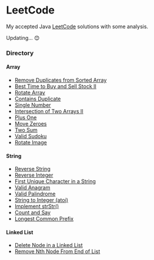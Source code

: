 # LeetCode

My accepted Java [LeetCode](https://leetcode-cn.com/) solutions with some analysis.

Updating... :blush:

### Directory

#### Array

* [Remove Duplicates from Sorted Array](problems/Array/RemoveDuplicatesfromSortedArray)
* [Best Time to Buy and Sell Stock II](problems/Array/BestTimetoBuyandSellStockII)
* [Rotate Array](problems/Array/RotateArray)
* [Contains Duplicate](problems/Array/ContainsDuplicate)
* [Single Number](problems/Array/SingleNumber)
* [Intersection of Two Arrays II](problems/Array/IntersectionofTwoArraysII)
* [Plus One](problems/Array/PlusOne)
* [Move Zeroes](problems/Array/MoveZeroes)
* [Two Sum](problems/Array/TwoSum)
* [Valid Sudoku](problems/Array/ValidSudoku)
* [Rotate Image](problems/Array/RotateImage)

#### String

* [Reverse String](problems/String/ReverseString)
* [Reverse Integer](problems/String/ReverseInteger)
* [First Unique Character in a String](problems/String/FirstUniqueCharacterinaString)
* [Valid Anagram](problems/String/ValidAnagram)
* [Valid Palindrome](problems/String/ValidPalindrome)
* [String to Integer (atoi)](problems/String/StringtoInteger)
* [Implement strStr()](problems/String/ImplementstrStr())
* [Count and Say](problems/String/CountandSay)
* [Longest Common Prefix](problems/String/LongestCommonPrefix)

#### Linked List

* [Delete Node in a Linked List](problems/Linked_List/DeleteNodeinaLinkedList)
* [Remove Nth Node From End of List](problems/Linked_List/RemoveNthNodeFromEndofList)
